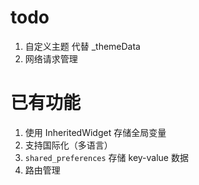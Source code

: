 
# todo

1. 自定义主题 代替 _themeData
2. 网络请求管理

# 已有功能

1. 使用 InheritedWidget 存储全局变量
2. 支持国际化（多语言）
3. `shared_preferences` 存储 key-value 数据
4. 路由管理